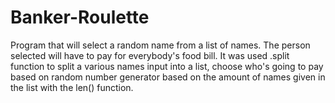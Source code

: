 # Banker-Roulette

Program that will select a random name from a list of names. The person selected will have to pay for everybody's food bill. It was used .split function to split a various names input into a list, choose who's going to pay based on random number generator based on the amount of names given in the list with the len() function.
